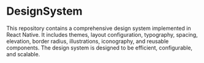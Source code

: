 # DesignSystem
This repository contains a comprehensive design system implemented in React Native. It includes themes, layout configuration, typography, spacing, elevation, border radius, illustrations, iconography, and reusable components. The design system is designed to be efficient, configurable, and scalable.
